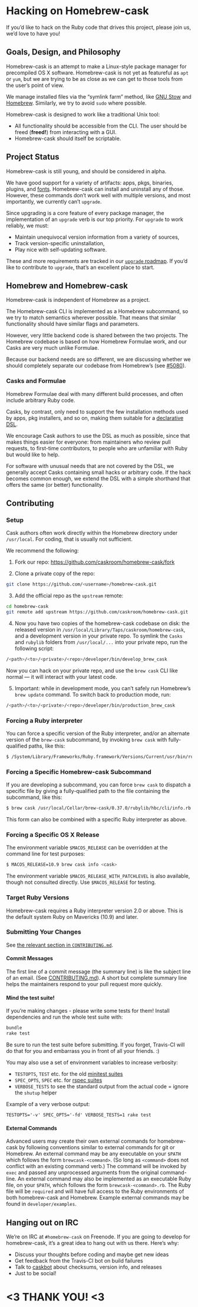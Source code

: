 # Hacking on Homebrew-cask

If you’d like to hack on the Ruby code that drives this project, please join us, we’d love to have you!

## Goals, Design, and Philosophy

Homebrew-cask is an attempt to make a Linux-style package manager for precompiled OS X software. Homebrew-cask is not yet as featureful as `apt` or `yum`, but we are trying to be as close as we can get to those tools from the user’s point of view.

We manage installed files via the “symlink farm” method, like [GNU Stow](http://www.gnu.org/software/stow/) and [Homebrew](http://brew.sh/). Similarly, we try to avoid `sudo` where possible.

Homebrew-cask is designed to work like a traditional Unix tool:

* All functionality should be accessible from the CLI. The user should be freed (**freed!**) from interacting with a GUI.
* Homebrew-cask should itself be scriptable.

## Project Status

Homebrew-cask is still young, and should be considered in alpha.

We have good support for a variety of artifacts: apps, pkgs, binaries, plugins, and [fonts](https://github.com/caskroom/homebrew-fonts/). Homebrew-cask can install and uninstall any of those. However, these commands don’t work well with multiple versions, and most importantly, we currently can’t `upgrade`.

Since upgrading is a core feature of every package manager, the implementation of an `upgrade` verb is our top priority. For `upgrade` to work reliably, we must:

* Maintain unequivocal version information from a variety of sources,
* Track version-specific uninstallation,
* Play nice with self-updating software.

These and more requirements are tracked in our [`upgrade` roadmap](https://github.com/caskroom/homebrew-cask/issues/4678). If you’d like to contribute to `upgrade`, that’s an excellent place to start.

## Homebrew and Homebrew-cask

Homebrew-cask is independent of Homebrew as a project.

The Homebrew-cask CLI is implemented as a Homebrew subcommand, so we try to match semantics wherever possible. That means that similar functionality should have similar flags and parameters.

However, very little backend code is shared between the two projects. The Homebrew codebase is based on how Homebrew Formulae work, and our Casks are very much unlike Formulae.

Because our backend needs are so different, we are discussing whether we should completely separate our codebase from Homebrew’s (see [#5080](https://github.com/caskroom/homebrew-cask/issues/5080)).

### Casks and Formulae

Homebrew Formulae deal with many different build processes, and often include arbitrary Ruby code.

Casks, by contrast, only need to support the few installation methods used by apps, pkg installers, and so on, making them suitable for a [declarative DSL](https://github.com/caskroom/homebrew-cask/blob/master/doc/CASK_LANGUAGE_REFERENCE.md).

We encourage Cask authors to use the DSL as much as possible, since that makes things easier for everyone: from maintainers who review pull requests, to first-time contributors, to people who are unfamiliar with Ruby but would like to help.

For software with unusual needs that are not covered by the DSL, we generally accept Casks containing small hacks or arbitrary code. If the hack becomes common enough, we extend the DSL with a simple shorthand that offers the same (or better) functionality.

## Contributing

### Setup

Cask authors often work directly within the Homebrew directory under `/usr/local`. For coding, that is usually not sufficient.

We recommend the following:

1. Fork our repo: <https://github.com/caskroom/homebrew-cask/fork>

2. Clone a private copy of the repo:

  ```bash
  git clone https://github.com/<username>/homebrew-cask.git
  ```

3. Add the official repo as the `upstream` remote:

  ```bash
  cd homebrew-cask
  git remote add upstream https://github.com/caskroom/homebrew-cask.git
  ```

4. Now you have two copies of the homebrew-cask codebase on disk: the released version in `/usr/local/Library/Taps/caskroom/homebrew-cask`, and a development version in your private repo. To symlink the `Casks` and `rubylib` folders from `/usr/local/...` into your private repo, run the following script:

  ```bash
  /<path>/<to>/<private>/<repo>/developer/bin/develop_brew_cask
  ```

  Now you can hack on your private repo, and use the `brew cask` CLI like normal — it will interact with your latest code.

5. Important: while in development mode, you can’t safely run Homebrew’s `brew update` command. To switch back to production mode, run:

  ```bash
  /<path>/<to>/<private>/<repo>/developer/bin/production_brew_cask
  ```

### Forcing a Ruby interpreter

You can force a specific version of the Ruby interpreter, and/or an alternate version of the `brew-cask` subcommand, by invoking `brew cask` with fully-qualified paths, like this:

```bash
$ /System/Library/Frameworks/Ruby.framework/Versions/Current/usr/bin/ruby /usr/local/Library/Taps/caskroom/homebrew-cask/lib/brew-cask-cmd.rb help
```

### Forcing a Specific Homebrew-cask Subcommand

If you are developing a subcommand, you can force `brew cask` to dispatch a specific file by giving a fully-qualified path to the file containing the subcommand, like this:

```bash
$ brew cask /usr/local/Cellar/brew-cask/0.37.0/rubylib/hbc/cli/info.rb google-chrome
```

This form can also be combined with a specific Ruby interpreter as above.

### Forcing a Specific OS X Release

The environment variable `$MACOS_RELEASE` can be overridden at the command line for test purposes:

```bash
$ MACOS_RELEASE=10.9 brew cask info <cask>
```

The environment variable `$MACOS_RELEASE_WITH_PATCHLEVEL` is also available, though not consulted directly. Use `$MACOS_RELEASE` for testing.

### Target Ruby Versions

Homebrew-cask requires a Ruby interpreter version 2.0 or above. This is the default system Ruby on Mavericks (10.9) and later.

### Submitting Your Changes

See [the relevant section in `CONTRIBUTING.md`](../CONTRIBUTING.md#submitting-your-changes).

#### Commit Messages

The first line of a commit message (the summary line) is like the subject line of an email. (See [CONTRIBUTING.md](../CONTRIBUTING.md#commit-messages)). A short but complete summary line helps the maintainers respond to your pull request more quickly.

#### Mind the test suite!

If you’re making changes - please write some tests for them! Install dependencies and run the whole test suite with:

```bash
bundle
rake test
```

Be sure to run the test suite before submitting. If you forget, Travis-CI will do that for you and embarrass you in front of all your friends. :)

You may also use a set of environment variables to increase verbosity:

* `TESTOPTS`, `TEST` etc. for the old [minitest suites](http://www.ruby-doc.org/stdlib-2.0.0/libdoc/rake/rdoc/Rake/TestTask.html)
* `SPEC_OPTS`, `SPEC` etc. for [rspec suites](http://apidock.com/rspec/Spec/Rake/SpecTask)
* `VERBOSE_TESTS` to see the standard output from the actual code = ignore the `shutup` helper

Example of a very verbose output:

```shell
TESTOPTS='-v' SPEC_OPTS='-fd' VERBOSE_TESTS=1 rake test
```

#### External Commands

Advanced users may create their own external commands for homebrew-cask by following conventions similar to external commands for git or Homebrew. An external command may be any executable on your `$PATH` which follows the form `brewcask-<command>`. (So long as `<command>` does not conflict with an existing command verb.) The command will be invoked by `exec` and passed any unprocessed arguments from the original command-line. An external command may also be implemented as an executable Ruby file, on your `$PATH`, which follows the form `brewcask-<command>.rb`. The Ruby file will be `required` and will have full access to the Ruby environments of both homebrew-cask and Homebrew. Example external commands may be found in `developer/examples`.

## Hanging out on IRC

We’re on IRC at `#homebrew-cask` on Freenode. If you are going to develop for homebrew-cask, it’s a great idea to hang out with us there. Here’s why:

* Discuss your thoughts before coding and maybe get new ideas
* Get feedback from the Travis-CI bot on build failures
* Talk to [caskbot](https://github.com/passcod/caskbot) about checksums, version info, and releases
* Just to be social!

# <3 THANK YOU! <3
